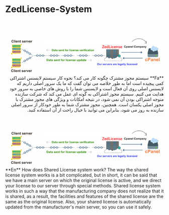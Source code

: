 # ZedLicense-System

<br>
<br>
<div dir="rtl" markdown="1">
<br>
<img alt="ZedLicense-System" src="https://github.com/ZedLicense/ZedLicense-System/blob/3c4880e3828b5d0ebf0ef953072c837e824ebf8f/sharing-licence.png?raw=true">
<br>
**Fa**
سیستم مجوز مشترک چگونه کار می کند؟
نحوه کار سیستم لایسنس اشتراکی کمی پیچیده است اما به طور خلاصه می توان گفت که ما یک سرور اصلی داریم که لایسنس اصلی روی آن فعال است و لایسنس شما را با روش های خاصی به سرور خود هدایت می کنیم. سیستم مجوز اشتراکی به گونه ای عمل می کند که شرکت سازنده متوجه اشتراکی بودن آن نمی شود، در نتیجه امکانات و ویژگی های مجوز مشترک با مجوز اصلی یکسان است. همچنین، مجوز مشترک شما به طور خودکار از سرور اصلی سازنده به روز می شود، بنابراین می توانید با خیال راحت از آن استفاده کنید.
<div/>
<br>
<br>
<div dir="ltr" markdown="1">
<br>
<img alt="ZedLicense-System" src="https://github.com/ZedLicense/ZedLicense-System/blob/3c4880e3828b5d0ebf0ef953072c837e824ebf8f/sharing-licence.png?raw=true">
<br>
**En**
How does Shared License system work?
The way the shared license system works is a bit complicated, but in short, it can be said that we have a main server on which the original license is active, and we direct your license to our server through special methods. Shared license  system works in such a way that the manufacturing company does not realize that it is shared, as a result, the facilities and features of the shared license are the same as the original license. Also, your shared license is automatically updated from the manufacturer's main server, so you can use it safely.
<div/>
